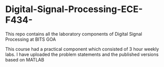 # Digital-Signal-Processing-ECE-F434-
This repo contains all the laboratory components of Digital Signal Processing at BITS GOA

This course had a practical component which consisted of 3 hour weekly labs. I have uploaded the problem statements and the published versions based on MATLAB
